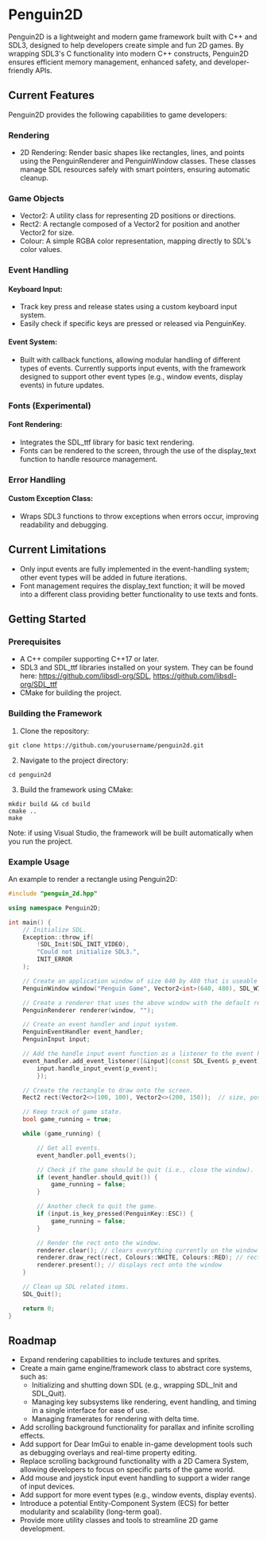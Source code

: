 # Penguin2D

Penguin2D is a lightweight and modern game framework built with C++ and SDL3, designed to help developers create simple and fun 2D games. By wrapping SDL3's C functionality into modern C++ constructs, Penguin2D ensures efficient memory management, enhanced safety, and developer-friendly APIs.

## Current Features
Penguin2D provides the following capabilities to game developers:

### Rendering
- 2D Rendering: Render basic shapes like rectangles, lines, and points using the PenguinRenderer and PenguinWindow classes. These classes manage SDL resources safely with smart pointers, ensuring automatic cleanup.

### Game Objects
- Vector2: A utility class for representing 2D positions or directions.
- Rect2: A rectangle composed of a Vector2 for position and another Vector2 for size.
- Colour: A simple RGBA color representation, mapping directly to SDL's color values.

### Event Handling
#### Keyboard Input:
- Track key press and release states using a custom keyboard input system.
- Easily check if specific keys are pressed or released via PenguinKey.

#### Event System:
- Built with callback functions, allowing modular handling of different types of events.
 Currently supports input events, with the framework designed to support other event types (e.g., window events, display events) in future updates.

### Fonts (Experimental)
#### Font Rendering:
- Integrates the SDL_ttf library for basic text rendering.
- Fonts can be rendered to the screen, through the use of the display_text function to handle resource management.

### Error Handling
#### Custom Exception Class:
- Wraps SDL3 functions to throw exceptions when errors occur, improving readability and debugging.

## Current Limitations
- Only input events are fully implemented in the event-handling system; other event types will be added in future iterations.
- Font management requires the display_text function; it will be moved into a different class providing better functionality to use texts and fonts.

## Getting Started
### Prerequisites
- A C++ compiler supporting C++17 or later.
- SDL3 and SDL_ttf libraries installed on your system. They can be found here: https://github.com/libsdl-org/SDL, https://github.com/libsdl-org/SDL_ttf
- CMake for building the project.

### Building the Framework
1. Clone the repository:

```
git clone https://github.com/yourusername/penguin2d.git
```

2. Navigate to the project directory:
```
cd penguin2d
```

3. Build the framework using CMake:
```
mkdir build && cd build  
cmake ..  
make
```
Note: if using Visual Studio, the framework will be built automatically when you run the project.

### Example Usage
An example to render a rectangle using Penguin2D:

```cpp
#include "penguin_2d.hpp"

using namespace Penguin2D;

int main() {
    // Initialize SDL. 
    Exception::throw_if(
        !SDL_Init(SDL_INIT_VIDEO),
        "Could not initialize SDL3.",
        INIT_ERROR
    );

    // Create an application window of size 640 by 480 that is useable with OpenGL.
    PenguinWindow window("Penguin Game", Vector2<int>(640, 480), SDL_WINDOW_OPENGL);

    // Create a renderer that uses the above window with the default rendering driver (handled by SDL).
    PenguinRenderer renderer(window, "");

    // Create an event handler and input system.
    PenguinEventHandler event_handler;
    PenguinInput input;

    // Add the handle input event function as a listener to the event handler.
    event_handler.add_event_listener([&input](const SDL_Event& p_event) {
        input.handle_input_event(p_event);
        });

    // Create the rectangle to draw onto the screen.
    Rect2 rect(Vector2<>(100, 100), Vector2<>(200, 150));  // size, position as floating point values (Vector2 defaults to float)

    // Keep track of game state.
    bool game_running = true;

    while (game_running) {

        // Get all events.
        event_handler.poll_events();

        // Check if the game should be quit (i.e., close the window).
        if (event_handler.should_quit()) {
            game_running = false; 
        }

        // Another check to quit the game.
        if (input.is_key_pressed(PenguinKey::ESC)) {
            game_running = false;
        }

        // Render the rect onto the window.
        renderer.clear(); // clears everything currently on the window
        renderer.draw_rect(rect, Colours::WHITE, Colours::RED); // rect, outline, fill
        renderer.present(); // displays rect onto the window
    }

    // Clean up SDL related items.
    SDL_Quit(); 

    return 0;  
}
```

## Roadmap
- Expand rendering capabilities to include textures and sprites.
- Create a main game engine/framework class to abstract core systems, such as:
  - Initializing and shutting down SDL (e.g., wrapping SDL_Init and SDL_Quit).
  - Managing key subsystems like rendering, event handling, and timing in a single interface for ease of use.
  - Managing framerates for rendering with delta time.
- Add scrolling background functionality for parallax and infinite scrolling effects.
- Add support for Dear ImGui to enable in-game development tools such as debugging overlays and real-time property editing.
- Replace scrolling background functionality with a 2D Camera System, allowing developers to focus on specific parts of the game world.
- Add mouse and joystick input event handling to support a wider range of input devices.
- Add support for more event types (e.g., window events, display events).
- Introduce a potential Entity-Component System (ECS) for better modularity and scalability (long-term goal).
- Provide more utility classes and tools to streamline 2D game development.

